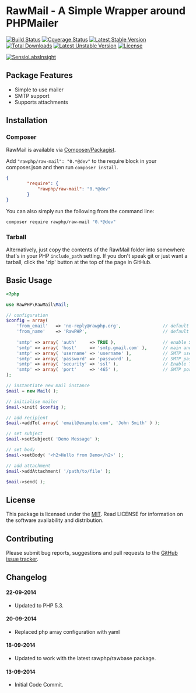 # RawMail - A Simple Wrapper around PHPMailer

[![Build Status](https://travis-ci.org/rawphp/RawMail.svg?branch=master)](https://travis-ci.org/rawphp/RawMail) [![Coverage Status](https://coveralls.io/repos/rawphp/RawMail/badge.png)](https://coveralls.io/r/rawphp/RawMail)
[![Latest Stable Version](https://poser.pugx.org/rawphp/raw-mail/v/stable.svg)](https://packagist.org/packages/rawphp/raw-mail) [![Total Downloads](https://poser.pugx.org/rawphp/raw-mail/downloads.svg)](https://packagist.org/packages/rawphp/raw-mail) 
[![Latest Unstable Version](https://poser.pugx.org/rawphp/raw-mail/v/unstable.svg)](https://packagist.org/packages/rawphp/raw-mail) [![License](https://poser.pugx.org/rawphp/raw-mail/license.svg)](https://packagist.org/packages/rawphp/raw-mail)

[![SensioLabsInsight](https://insight.sensiolabs.com/projects/68dea4ad-43b9-4a4c-b929-77575a2061fd/big.png)](https://insight.sensiolabs.com/projects/68dea4ad-43b9-4a4c-b929-77575a2061fd)

## Package Features
- Simple to use mailer
- SMTP support
- Supports attachments

## Installation

### Composer
RawMail is available via [Composer/Packagist](https://packagist.org/packages/rawphp/raw-mail).

Add `"rawphp/raw-mail": "0.*@dev"` to the require block in your composer.json and then run `composer install`.

```json
{
        "require": {
            "rawphp/raw-mail": "0.*@dev"
        }
}
```

You can also simply run the following from the command line:

```sh
composer require rawphp/raw-mail "0.*@dev"
```

### Tarball
Alternatively, just copy the contents of the RawMail folder into somewhere that's in your PHP `include_path` setting. If you don't speak git or just want a tarball, click the 'zip' button at the top of the page in GitHub.

## Basic Usage

```php
<?php

use RawPHP\RawMail\Mail;

// configuration
$config = array(
    'from_email'   => 'no-reply@rawphp.org',                // default from email to use in emails
    'from_name'    => 'RawPHP',                             // default from name to use in emails
    
    'smtp' => array( 'auth'     => TRUE ),                  // enable SMTP authentication
    'smtp' => array( 'host'     => 'smtp.gmail.com' ),      // main and backup SMTP servers
    'smtp' => array( 'username' => 'username' ),            // SMTP username
    'smtp' => array( 'password' => 'password' ),            // SMTP password
    'smtp' => array( 'security' => 'ssl' ),                 // Enable TLS encryption, 'ssl' also accepted
    'smtp' => array( 'port'     => '465' ),                 // SMTP port
);

// instantiate new mail instance
$mail = new Mail( );

// initialise mailer
$mail->init( $config );

// add recipient
$mail->addTo( array( 'email@example.com', 'John Smith' ) );

// set subject
$mail->setSubject( 'Demo Message' );

// set body
$mail->setBody( '<h2>Hello from Demo</h2>' );

// add attachment
$mail->addAttachment( '/path/to/file' );

$mail->send( );
```

## License
This package is licensed under the [MIT](https://github.com/rawphp/RawMail/blob/master/LICENSE). Read LICENSE for information on the software availability and distribution.

## Contributing

Please submit bug reports, suggestions and pull requests to the [GitHub issue tracker](https://github.com/rawphp/RawMail/issues).

## Changelog

#### 22-09-2014
- Updated to PHP 5.3.

#### 20-09-2014
- Replaced php array configuration with yaml

#### 18-09-2014
- Updated to work with the latest rawphp/rawbase package.

#### 13-09-2014
- Initial Code Commit.
